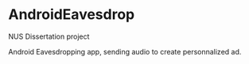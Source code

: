 # AndroidEavesdrop
NUS Dissertation project

Android Eavesdropping app, sending audio to create personnalized ad.
